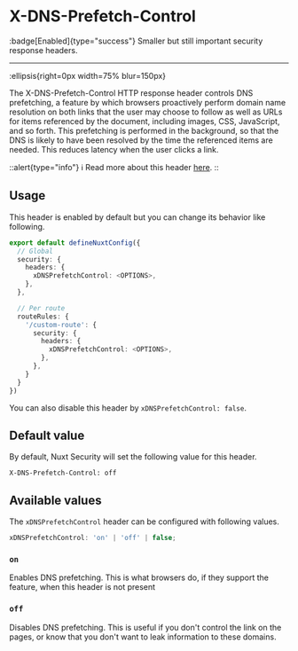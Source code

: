 # X-DNS-Prefetch-Control

:badge[Enabled]{type="success"} Smaller but still important security response headers.

---

:ellipsis{right=0px width=75% blur=150px}

The X-DNS-Prefetch-Control HTTP response header controls DNS prefetching, a feature by which browsers proactively perform domain name resolution on both links that the user may choose to follow as well as URLs for items referenced by the document, including images, CSS, JavaScript, and so forth. This prefetching is performed in the background, so that the DNS is likely to have been resolved by the time the referenced items are needed. This reduces latency when the user clicks a link.

::alert{type="info"}
ℹ Read more about this header [here](https://developer.mozilla.org/en-US/docs/Web/HTTP/Headers/X-DNS-Prefetch-Control).
::

## Usage

This header is enabled by default but you can change its behavior like following.

```ts
export default defineNuxtConfig({
  // Global
  security: {
    headers: {
      xDNSPrefetchControl: <OPTIONS>,
    },
  },

  // Per route
  routeRules: {
    '/custom-route': {
      security: {
        headers: {
          xDNSPrefetchControl: <OPTIONS>,
        },
      },
    }
  }
})
```

You can also disable this header by `xDNSPrefetchControl: false`.

## Default value

By default, Nuxt Security will set the following value for this header.

```http
X-DNS-Prefetch-Control: off
```

## Available values

The `xDNSPrefetchControl` header can be configured with following values.

```ts
xDNSPrefetchControl: 'on' | 'off' | false;
```

### `on`

Enables DNS prefetching. This is what browsers do, if they support the feature, when this header is not present

### `off`

Disables DNS prefetching. This is useful if you don't control the link on the pages, or know that you don't want to leak information to these domains.
